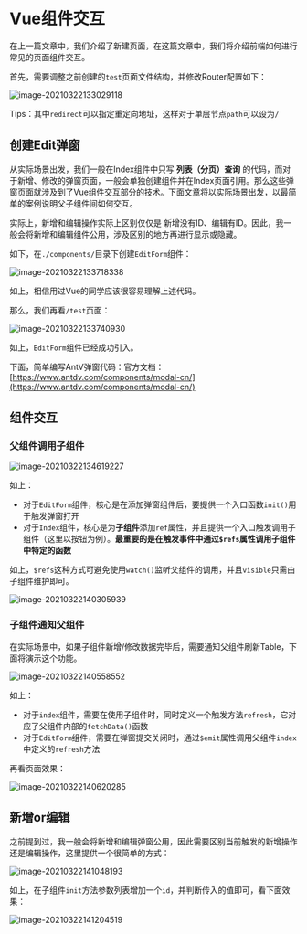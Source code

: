 # Vue组件交互

在上一篇文章中，我们介绍了新建页面，在这篇文章中，我们将介绍前端如何进行常见的页面组件交互。

首先，需要调整之前创建的`test`页面文件结构，并修改Router配置如下：

![image-20210322133029118](http://tycoding.cn/imgs/20210322133029.png)

Tips：其中`redirect`可以指定重定向地址，这样对于单层节点`path`可以设为`/`

## 创建Edit弹窗

从实际场景出发，我们一般在Index组件中只写 **列表（分页）查询** 的代码，而对于新增、修改的弹窗页面，一般会单独创建组件并在Index页面引用。那么这些弹窗页面就涉及到了Vue组件交互部分的技术。下面文章将以实际场景出发，以最简单的案例说明父子组件间如何交互。

实际上，新增和编辑操作实际上区别仅仅是 新增没有ID、编辑有ID。因此，我一般会将新增和编辑组件公用，涉及区别的地方再进行显示或隐藏。

如下，在`./components/`目录下创建`EditForm`组件：

![image-20210322133718338](http://tycoding.cn/imgs/20210322133718.png)

如上，相信用过Vue的同学应该很容易理解上述代码。

那么，我们再看`/test`页面：

![image-20210322133740930](http://tycoding.cn/imgs/20210322133740.png)

如上，`EditForm`组件已经成功引入。

下面，简单编写AntV弹窗代码：官方文档：[https://www.antdv.com/components/modal-cn/](https://www.antdv.com/components/modal-cn/)

## 组件交互

### 父组件调用子组件

![image-20210322134619227](http://tycoding.cn/imgs/20210322134619.png)

如上：

- 对于`EditForm`组件，核心是在添加弹窗组件后，要提供一个入口函数`init()`用于触发弹窗打开
- 对于`Index`组件，核心是为**子组件**添加`ref`属性，并且提供一个入口触发调用子组件（这里以按钮为例）。**最重要的是在触发事件中通过`$refs`属性调用子组件中特定的函数**

如上，`$refs`这种方式可避免使用`watch()`监听父组件的调用，并且`visible`只需由子组件维护即可。

![image-20210322140305939](http://tycoding.cn/imgs/20210322140306.png)

### 子组件通知父组件

在实际场景中，如果子组件新增/修改数据完毕后，需要通知父组件刷新Table，下面将演示这个功能。

![image-20210322140558552](http://tycoding.cn/imgs/20210322140558.png)

如上：

- 对于`index`组件，需要在使用子组件时，同时定义一个触发方法`refresh`，它对应了父组件内部的`fetchData()`函数
- 对于`EditForm`组件，需要在弹窗提交关闭时，通过`$emit`属性调用父组件`index`中定义的`refresh`方法

再看页面效果：

![image-20210322140620285](http://tycoding.cn/imgs/20210322140620.png)

## 新增or编辑

之前提到过，我一般会将新增和编辑弹窗公用，因此需要区别当前触发的新增操作还是编辑操作，这里提供一个很简单的方式：

![image-20210322141048193](http://tycoding.cn/imgs/20210322141048.png)

如上，在子组件`init`方法参数列表增加一个`id`，并判断传入的值即可，看下面效果：

![image-20210322141204519](http://tycoding.cn/imgs/20210322141204.png)

